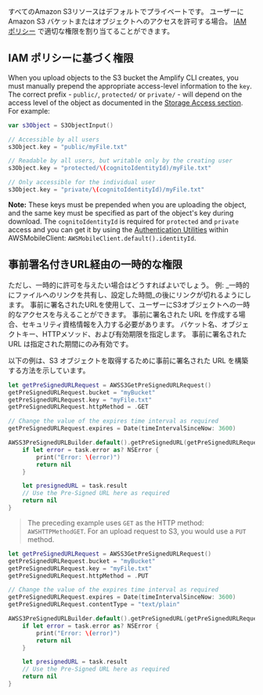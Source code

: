 すべてのAmazon S3リソースはデフォルトでプライベートです。 ユーザーに Amazon S3 バケットまたはオブジェクトへのアクセスを許可する場合。 [IAM ポリシー](http://docs.aws.amazon.com/IAM/latest/UserGuide/PoliciesOverview.html) で適切な権限を割り当てることができます。

## IAM ポリシーに基づく権限

When you upload objects to the S3 bucket the Amplify CLI creates, you must manually prepend the appropriate access-level information to the `key`. The correct prefix - `public/`, `protected/` or `private/` - will depend on the access level of the object as documented in the [Storage Access section](~/sdk/storage/getting-started.md#storage-access). For example:

```swift
var s3Object = S3ObjectInput()

// Accessible by all users
s3Object.key = "public/myFile.txt"

// Readable by all users, but writable only by the creating user
s3Object.key = "protected/\(cognitoIdentityId)/myFile.txt"

// Only accessible for the individual user
s3Object.key = "private/\(cognitoIdentityId)/myFile.txt"
```

**Note:** These keys must be prepended when you are uploading the object, and the same key must be specified as part of the object's key during download. The `cognitoIdentityId` is required for `protected` and `private` access and you can get it by using the [Authentication Utilities](~/sdk/auth/working-with-api.md#utility-properties) within AWSMobileClient: `AWSMobileClient.default().identityId`.

## 事前署名付きURL経由の一時的な権限

ただし、一時的に許可を与えたい場合はどうすればよいでしょう。 例: _一時的にファイルへのリンクを共有し、設定した時間_の後にリンクが切れるようにします。 事前に署名されたURLを使用して、ユーザーにS3オブジェクトへの一時的なアクセスを与えることができます。 事前に署名された URL を作成する場合、セキュリティ資格情報を入力する必要があります。 バケット名、オブジェクトキー、HTTPメソッド、および有効期限を指定します。 事前に署名された URL は指定された期間にのみ有効です。

以下の例は、S3 オブジェクトを取得するために事前に署名された URL を構築する方法を示しています。

```swift
let getPreSignedURLRequest = AWSS3GetPreSignedURLRequest()
getPreSignedURLRequest.bucket = "myBucket"
getPreSignedURLRequest.key = "myFile.txt"
getPreSignedURLRequest.httpMethod = .GET

// Change the value of the expires time interval as required
getPreSignedURLRequest.expires = Date(timeIntervalSinceNow: 3600)

AWSS3PreSignedURLBuilder.default().getPreSignedURL(getPreSignedURLRequest).continueWith { (task:AWSTask<NSURL>) -> Any? in
    if let error = task.error as? NSError {
        print("Error: \(error)")
        return nil
    }

    let presignedURL = task.result
    // Use the Pre-Signed URL here as required
    return nil
}
```

> The preceding example uses `GET` as the HTTP method: `AWSHTTPMethodGET`. For an upload request to S3, you would use a `PUT` method.

```swift
let getPreSignedURLRequest = AWSS3GetPreSignedURLRequest()
getPreSignedURLRequest.bucket = "myBucket"
getPreSignedURLRequest.key = "myFile.txt"
getPreSignedURLRequest.httpMethod = .PUT

// Change the value of the expires time interval as required
getPreSignedURLRequest.expires = Date(timeIntervalSinceNow: 3600) 
getPreSignedURLRequest.contentType = "text/plain"

AWSS3PreSignedURLBuilder.default().getPreSignedURL(getPreSignedURLRequest).continueWith { (task:AWSTask<NSURL>) -> Any? in
    if let error = task.error as? NSError {
        print("Error: \(error)")
        return nil
    }

    let presignedURL = task.result
    // Use the Pre-Signed URL here as required
    return nil
}
```